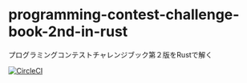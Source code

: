 # programming-contest-challenge-book-2nd-in-rust
プログラミングコンテストチャレンジブック第２版をRustで解く

[![CircleCI](https://circleci.com/gh/Wintus/programming-contest-challenge-book-2nd-in-rust.svg?style=svg)](https://circleci.com/gh/Wintus/programming-contest-challenge-book-2nd-in-rust)
